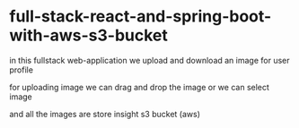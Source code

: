 # full-stack-react-and-spring-boot-with-aws-s3-bucket

in this fullstack web-application we upload and download an image for user profile 

for uploading image we can drag and drop the image or we can select image 

and all the images are store insight s3 bucket (aws)
